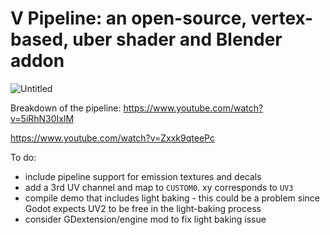 # V Pipeline: an open-source, vertex-based, uber shader and Blender addon

![Untitled](https://github.com/user-attachments/assets/d1803b99-7d08-4285-ae49-94d9a86acac1)

Breakdown of the pipeline:
https://www.youtube.com/watch?v=5iRhN30IxlM

https://www.youtube.com/watch?v=Zxxk9qteePc

To do:
- include pipeline support for emission textures and decals
- add a 3rd UV channel and map to `CUSTOM0`. xy corresponds to `UV3`
- compile demo that includes light baking - this could be a problem since Godot expects UV2 to be free in the light-baking process
- consider GDextension/engine mod to fix light baking issue
